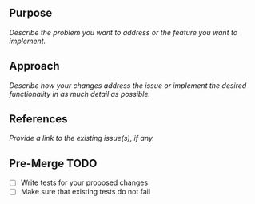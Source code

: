<!--
Thank you for your contribution.

Before making a PR, please read our contributing guidelines at
https://https://github.com/SurfSkipTech/surferhead/blob/master/CONTRIBUTING.md#code-contribution

We recommend creating a *draft* PR, so that you can mark it as 'ready for review' when you are done.
-->

## Purpose
_Describe the problem you want to address or the feature you want to implement._

## Approach
_Describe how your changes address the issue or implement the desired functionality in as much detail as possible._

## References
_Provide a link to the existing issue(s), if any._

## Pre-Merge TODO
- [ ] Write tests for your proposed changes
- [ ] Make sure that existing tests do not fail

